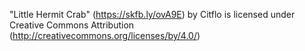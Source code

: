 "Little Hermit Crab" (https://skfb.ly/ovA9E) by Citflo is licensed under Creative Commons Attribution (http://creativecommons.org/licenses/by/4.0/)